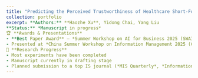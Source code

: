 ```yaml
---
title: "Predicting the Perceived Trustworthiness of Healthcare Short-Form Videos: A Deep Neural Point Process–enhanced Multimodal Learning Approach"
collection: portfolio
excerpt: **Authors:** **Haozhe Xu**, Yidong Chai, Yang Liu  
**Status:** *Manuscript in progress*  
🏆 **Awards & Presentations**  
- **Best Paper Award** — *Summer Workshop on AI for Business 2025 (SWAIB 2025)*  
- Presented at *China Summer Workshop on Information Management 2025 (CSWIM 2025)*
🧪 **Research Progress**  
- Most experiments have been completed  
- Manuscript currently in drafting stage  
- Planned submission to a top IS journal (*MIS Quarterly*, *Information Systems Research*, or *Journal of Management Information Systems*) by the end of 2025
---
```



